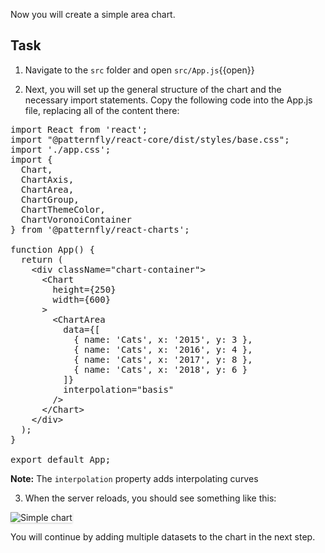 Now you will create a simple area chart.

## Task

1) Navigate to the `src` folder and open `src/App.js`{{open}}

2) Next, you will set up the general structure of the chart and the necessary import statements. 
Copy the following code into the App.js file, replacing all of the content there:

<pre class="file" data-filename="App.js" data-target="replace">
import React from 'react';
import "@patternfly/react-core/dist/styles/base.css";
import './app.css';
import {
  Chart,
  ChartAxis,
  ChartArea,
  ChartGroup,
  ChartThemeColor,
  ChartVoronoiContainer
} from '@patternfly/react-charts';

function App() {
  return (
    &lt;div className=&quot;chart-container&quot;&gt;
      &lt;Chart
        height={250}
        width={600}
      &gt;
        &lt;ChartArea
          data={[
            { name: &#39;Cats&#39;, x: &#39;2015&#39;, y: 3 }, 
            { name: &#39;Cats&#39;, x: &#39;2016&#39;, y: 4 }, 
            { name: &#39;Cats&#39;, x: &#39;2017&#39;, y: 8 }, 
            { name: &#39;Cats&#39;, x: &#39;2018&#39;, y: 6 }
          ]} 
          interpolation="basis"
        /&gt;
      &lt;/Chart&gt;
    &lt;/div&gt;
  );
}

export default App;
</pre>

<strong>Note:</strong> The `interpolation` property adds interpolating curves

3) When the server reloads, you should see something like this:
<img src="area-chart/assets/simple.png" alt="Simple chart" style="box-shadow: rgba(3, 3, 3, 0.2) 0px 1.25px 2.5px 0px;" />

You will continue by adding multiple datasets to the chart in the next step.
